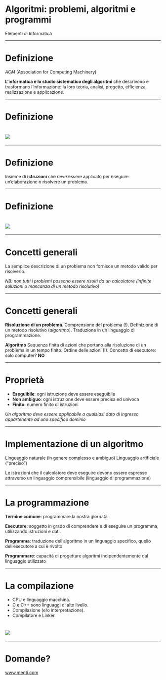 <!-- footer: M. Fraschini - Università degli Studi di Cagliari - AA 2021-2022 -->

<!-- page_number: true -->


# Algoritmi: problemi, algoritmi e programmi

Elementi di Informatica

---

# Definizione

*ACM* (Association for Computing Machinery)

**L’informatica è lo studio sistematico degli algoritmi** che descrivono e trasformano l’informazione: la loro teoria, analisi, progetto, efficienza, realizzazione e applicazione.


---
# Definizione

# ![](/Users/matteo/Documents/GitHub/matteogithub.github.io/files/images/algo.png)

---
# Definizione

Insieme di **istruzioni** che deve essere applicato per eseguire un’elaborazione o risolvere un problema.

---

# Definizione

# ![](/Users/matteo/Documents/GitHub/matteogithub.github.io/files/images/lego.png)

---

# Concetti generali

La semplice descrizione di un problema non fornisce un metodo valido per risolverlo.

*NB: non tutti i problemi possono essere risolti da un calcolatore (infinite soluzioni o mancanza di un metodo risolutivo)*

---
# Concetti generali

**Risoluzione di un problema**.
Comprensione del problema (!).
Definizione di un metodo risolutivo (*algoritmo*).
Traduzione in un linguaggio di programmazione.

**Algoritmo**
Sequenza finita di azioni che portano alla risoluzione di un problema in un tempo finito.
Ordine delle azioni (!).
Concetto di esecutore: solo computer? **NO**

---
# Proprietà

- **Eseguibile**: ogni istruzione deve essere eseguibile
- **Non ambiguo**: ogni istruzione deve essere precisa ed univoca
- **Finito**: numero finito di istruzioni

*Un algoritmo deve essere applicabile a qualsiasi dato di ingresso appartenente ad uno specifico dominio*

---

# Implementazione di un algoritmo

Linguaggio naturale (in genere complesso e ambiguo)
Linguaggio artificiale (“preciso”)

Le istruzioni che il calcolatore deve eseguire devono essere espresse attraverso un linguaggio comprensibile (linguaggio di programmazione)

---

# La programmazione

**Termine comune**: programmare la nostra giornata

**Esecutore**: soggetto in grado di comprendere e di eseguire un programma, utilizzando istruzioni e dati.

**Programma**: traduzione dell’algoritmo in un linguaggio specifico, quello dell’esecutore a cui è rivolto

**Programmare**: capacità di progettare algoritmi indipendentemente dal linguaggio utilizzato

---
# La compilazione

- CPU e linguaggio macchina.
- C e C++ sono linguaggi di alto livello.
- Compilazione (e/o interpretazione).
- Compilatore e Linker.

# ![](/Users/matteo/Documents/GitHub/matteogithub.github.io/files/images/compiler.png)

---

# Domande?

www.menti.com

